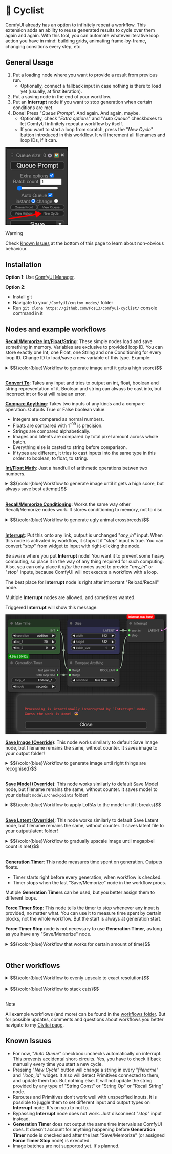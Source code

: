 # :bicyclist: Cyclist

[ComfyUI](https://github.com/comfyanonymous/ComfyUI) already has an option to infinitely repeat a workflow. This extension adds an ability to reuse generated results to cycle over them again and again. With this tool, you can automate whatever iterative loop action you have in mind: building grids, animating frame-by-frame, changing consitions every step, etc. 

## General Usage

1. Put a loading node where you want to provide a result from previous run.
    - Optionally, connect a fallback input in case nothing is there to load yet (usually, at first iteration).
2. Put a saving node in the end of your workflow.
3. Put an **Interrupt** node if you want to stop generation when certain conditions are met.
4. Done! Press "_Queue Prompt_". And again. And again, maybe.
    - Optionally, check "_Extra options_" and "_Auto Queue_" checkboxes to let ComfyUI infinitely repeat a workflow by itself.
    - If you want to start a loop from scratch, press the "_New Cycle_" button introduced in this workflow. It will increment all filenames and loop IDs, if it can.

![Screenshot of ComfyUI options with "New Cycle" button.](/screenshots/New_Cycle_button.png)

> [!WARNING]
> Check [Known Issues](#known-issies) at the bottom of this page to learn about non-obvious behaviour.

## Installation

__Option 1__: Use [ComfyUI Manager](https://github.com/ltdrdata/ComfyUI-Manager).

__Option 2__:
- Install git
- Navigate to your `/ComfyUI/custom_nodes/` folder
- Run `git clone https://github.com/Pos13/comfyui-cyclist/` console command in it

## Nodes and example workflows

<ins>**Recall/Memorize Int/Float/String**</ins>: These simple nodes load and save something in memory. Variables are exclusive to provided loop ID. You can store exactly one Int, one Float, one String and one Conditioning for every loop ID. Change ID to load/save a new variable of this type. Example:

<details>
  <summary>$${\color{blue}Workflow to generate image until it gets a high score}$$</summary>

Every time an image is generated, it gets a score made by [Image Reward Score](https://github.com/ZaneA/ComfyUI-ImageReward) node. Score is saved by **Memorize Float** node. Next gen, it's loaded and compared to user-provided target score. If greater, process is stopped.

![Workflow to generate Image until it gets a high score](/workflows/GenUntilGoodNoWAS.png)
    
</details><br/>

<ins>**Convert To**</ins>: Takes any input and tries to output an int, float, boolean and string representation of it. Boolean and string can always be cast into, but incorrect int or float will raise an error.

<ins>**Compare Anything**</ins>: Takes two inputs of any kinds and a compare operation. Outputs True or False boolean value.
- Integers are compared as normal numbers.
- Floats are compared with 1<sup>-09</sup> is precision.
- Strings are compared alphabetically.
- Images and latents are compared by total pixel amount across whole batch.
- Everything else is casted to string before comparison.
- If types are different, it tries to cast inputs into the same type in this order: to boolean, to float, to string.

<ins>**Int/Float Math**</ins>: Just a handfull of arithmetic operations betwen two numbers.

<details>
  <summary>$${\color{blue}Workflow to generate image until it gets a high score, but always save best attempt}$$</summary>

This is slightly modified version of the workflow above. Not a score is saved, but an image. Every new run it is compared with a new image to let [WAS Node Suite](https://github.com/WASasquatch/was-node-suite-comfyui) to choose the best.

- **Convert To** node is used to cast boolean -> float -> number, as WAS only work with number representation of boolean.
- **Compare Anything** node compares float scores.
- **Float Math** node is used to provide float constant, as Primitive node can't be connected to unspecified input. "Adding zero" just outputs upper value.

![Workflow to generate Image until it gets a high score, but always save best attempt](/workflows/GenUntilGood.png)
    
</details><br/>

<ins>**Recall/Memorize Conditioning**</ins>: Works the same way other Recall/Memorize nodes work. It stores conditioning to memory, not to disc.

<details>
  <summary>$${\color{blue}Workflow to generate ugly animal crossbreeds}$$</summary>

[Impact Pack](https://github.com/ltdrdata/ComfyUI-Impact-Pack) is used to generate random animal words. These words are used to add a new conditioning for an image.

Don't use _Auto Queue_ here! You'd probably want to click "_Queue Prompt_" manually, and press "_New Cycle_" whenever result is already good enough.

![Workflow to generate ugly animal crossbreeds](/workflows/ChimeraMaker.png)
    
</details><br/>

<ins>**Interrupt**</ins>: Put this onto any link, output is unchanged "_any_in_" input. When this node is activated by workflow, it stops it if "_stop_" input is true. You can convert "_stop_" from widget to input with right-clicking the node.

Be aware where you put **Interrupt** node! You want it to prevent some heavy computing, so place it in the way of any thing required for such computing. Also, you can only place it _after_ the nodes used to provide "_any_in_" or "_stop_" inputs, because ComfyUI will not execute a workflow with a loop.

The best place for **Interrupt** node is right after important "Reload/Recall" node.

Multiple **Interrupt** nodes are allowed, and sometimes wanted.

Triggered **Interrupt** will show this message:

![Interrupt message](/screenshots/Interrupt_message.png)

<ins>**Save Image (Override)**</ins>: This node works similarly to default Save Image node, but filename remains the same, without counter. It saves image to your output folder!

<details>
  <summary>$${\color{blue}Workflow to generate image until right things are recognised}$$</summary>

Before generating a new image, "BLIP Interrogate" node from [WAS Node Suite](https://github.com/WASasquatch/was-node-suite-comfyui) tries to analyze previous result. If answers are right, generation stops.

![Workflow to generate image until right things are recognised](/workflows/GenUntilRight.png)
    
</details><br/>

<ins>**Save Model (Override)**</ins>: This node works similarly to default Save Model node, but filename remains the same, without counter. It saves model to your default `models/checkpoints` folder!

<details>
  <summary>$${\color{blue}Workflow to apply LoRAs to the model until it breaks}$$</summary>

This workflow is for testing model's LoRA compatibility. Apply more and more random LoRAS. Applied LoRA's names save in images' filenames. [WAS Node Suite](https://github.com/WASasquatch/was-node-suite-comfyui) is used.

Don't use _Auto Queue_ here! You'd probably want to click "_Queue Prompt_" manually, and press "_New Cycle_" whenever result is already ~~good~~ bad enough.

![Workflow to apply LoRAs to the model until it breaks](/workflows/LoRABurnTest.png)
    
</details><br/>

<ins>**Save Latent (Override)**</ins>: This node works similarly to default Save Latent node, but filename remains the same, without counter. It saves latent file to your output/latent folder!

<details>
  <summary>$${\color{blue}Workflow to gradually upscale image until megapixel count is met}$$</summary>

This workflow uses latent upscale by x1.375 times over and over, until image becomes big enough. You'd want to set megapixel count according to your VRAM and patience amount. [WAS Node Suite](https://github.com/WASasquatch/was-node-suite-comfyui) is used to calculate latent size.

Notice disabled nodes! Enable them only after the whole cycle is done to save time and not calculate intermediate results. Enabling them will not disrupt normal cycle flow in any way. No early interrupts, no extra iterations.

![Workflow to gradually upscale image until megapixel count is met](/workflows/UpscaleToMegapixels.png)
    
</details><br/>

<ins>**Generation Timer**</ins>: This node measures time spent on generation. Outputs floats.
- Timer starts right before every generation, when workflow is checked.
- Timer stops when the last "Save/Memorize" node in the workflow procs.

Mutiple **Generation Timers** can be used, but you better assign them to different loops.

<ins>**Force Timer Stop**</ins>: This node tells the timer to stop whenever any input is provided, no matter what. You can use it to measure time spent by certain blocks, not the whole workflow. But the start is always at generation start.

**Force Timer Stop** node is not necessary to use **Generation Timer**, as long as you have any "Save/Memorize" node.

<details>
  <summary>$${\color{blue}Workflow that works for certain amount of time}$$</summary>

This is almost a default ComfyUI workflow! Just set amount of time you want your PC to work generating images, check "_Extra options_" and "_Auto Queue_" checkboxes, and press "_Queue Prompt_" button.

![Workflow that works for certain amount of time](/workflows/TimeLimit.png)
    
</details><br/>

## Other workflows

<details>
  <summary>$${\color{blue}Workflow to evenly upscale to exact resolution}$$</summary>

Set a width and height, and image will upscale to it. But not in one go: it calculates how many iterations should be made to not add too many pixels to width or height, and performs exactly that many iterations. You can gradually change denoise, CFG scale and steps count from start to end. Uses [pythongosssss' Custom Scripts](https://github.com/pythongosssss/ComfyUI-Custom-Scripts) for math and display.

It's a little wild :sweat_smile:.

![Workflow to evenly upscale to exact resolution](/workflows/UpscaleToResolution.png)
    
</details><br/>

<details>
  <summary>$${\color{blue}Workflow to stack cats}$$</summary>

SDXL Turbo is used to make the amount of very noisy cats _fast_. They pile on noisy background one-by-one, top to bottom. After the cycle is done, unmute the top group of node to generate final result.

[Use Everywhere](https://github.com/chrisgoringe/cg-use-everywhere) nodes hide links. Version without is [exists](/workflows/CatStackNoUE.json), but it's messy.

![Workflow to stack cats](/workflows/CatStack.png)
    
</details><br/>

> [!NOTE]
> All example workflows (and more) can be found in the [workflows folder](/workflows/). But for possible updates, comments and questions about workflows you better navigate to my [Civitai page](https://civitai.com/user/Postpos/models).

## Known Issues

- For now, "_Auto Queue_" checkbox unchecks automatically on interrupt. This prevents accidental short-circuits. Yes, you have to check it back manually every time you start a new cycle.
- Pressing "_New Cycle_" button will change a string in every "_filename_" and "_loop_id_" widget. It also will detect Primitives connected to them, and update them too. But nothing else. It will not update the string provided by any type of "String Const" or "String Op" or "Recall String" node.
- Reroutes and Primitives don't work well with unspecified inputs. It is possible to juggle them to set different input and output types on **Interrupt** node. It's on you to not to.
- Bypassing **Interrupt** node does not work. Just disconnect "_stop_" input instead.
- **Generation Timer** does not output the same time intervals as ComfyUI does. It doesn't account for anything happening before **Generation Timer** node is checked and after the last "Save/Memorize" (or assigned **Force Timer Stop** node) is executed.
- Image batches are not supported yet. It's planned.